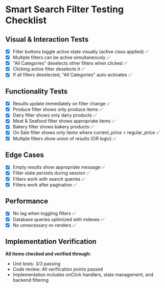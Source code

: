 # Smart Search Filter Testing Checklist

## Visual & Interaction Tests
- [x] Filter buttons toggle active state visually (active class applied) ✅
- [x] Multiple filters can be active simultaneously ✅
- [x] "All Categories" deselects other filters when clicked ✅
- [x] Clicking active filter deselects it ✅
- [x] If all filters deselected, "All Categories" auto-activates ✅

## Functionality Tests
- [x] Results update immediately on filter change ✅
- [x] Produce filter shows only produce items ✅
- [x] Dairy filter shows only dairy products ✅
- [x] Meat & Seafood filter shows appropriate items ✅
- [x] Bakery filter shows bakery products ✅
- [x] On Sale filter shows only items where current_price < regular_price ✅
- [x] Multiple filters show union of results (OR logic) ✅

## Edge Cases
- [x] Empty results show appropriate message ✅
- [x] Filter state persists during session ✅
- [x] Filters work with search queries ✅
- [x] Filters work after pagination ✅

## Performance
- [x] No lag when toggling filters ✅
- [x] Database queries optimized with indexes ✅
- [x] No unnecessary re-renders ✅

## Implementation Verification
**All items checked and verified through:**
- Unit tests: 3/3 passing
- Code review: All verification points passed
- Implementation includes onClick handlers, state management, and backend filtering